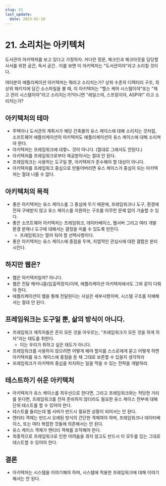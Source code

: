 ```yaml
---
slug: 21
last_update:
  date: 2023-02-18
---
```


# 21. 소리치는 아키텍처

도서관의 아키텍처를 보고 있다고 가정하자. 커다란 정문, 체크인과 체크아웃을 담당할 사서를 위한 공간, 독서 공간.. 이를 보면 이 아키텍처는 "도서관이야"라고 소리칠 것이다.

여러분의 애플리케이션 아키텍처는 뭐라고 소리치는가? 상위 수준의 디렉터리 구조, 최상위 패키지에 담긴 소스파일을 볼 때, 이 아키텍처는 "헬스 케어 시스템이야"또는 "재고 관리 시스템이야"라고 소리치는가?아니면 "레일스야, 스프링이야, ASP야!" 라고 소리치는가?

## **아키텍처의 테마**

- 주택이나 도서관의 계획서가 해당 건축물의 유스 케이스에 대해 소리치는 것처럼, 소프트웨어 애플리케이션의 아키텍처도 애플리케이션의 유스 케이스에 대해 소리쳐야 한다.
- 아키텍처는 프레임워크에 대핳ㄴ 것이 아니다. (절대로 그래서도 안된다.)
- 아키텍처를 프레임워크로부터 제공받아서는 절대 안 된다.
- 프레임워크는 사용하는 도구일 뿐, 아키텍처가 준수해야 할 대상이 아니다.
- 아키텍처를 프레임워크 중심으로 만들어버리면 유스 케이스가 중심이 되는 아키텍처는 절대 나올 수 없다.

## **아키텍처의 목적**

- 좋은 아키텍처는 유스 케이스를 그 중심에 두기 때문에, 프레임워크나 도구, 환경에 전혀 구애받지 않고 유스 케이스를 지원하는 구조를 아무런 문제 없이 기술할 수 있다.
- 좋은 소프트웨어 아키텍처는 프레임워크, 데이터베이스, 웹서버 그리고 여타 개발 환경 문제나 도구에 대해서는 결정을 미룰 수 있도록 만든다.
  - 프레임워크는 열어 둬야 할 선택사항이다.
- 좋은 아키텍처는 유스 케이스에 중점을 두며, 지엽적인 관심사에 대한 결합은 분리시킨다.

## **하지만 웹은?**

- 웹은 아키텍처일까? 아니다.
- 웹은 전달 메커니즘(입출력장치)이며, 애플리케이션 아키텍처에서도 그와 같이 다뤄야 한다.
- 애플리케이션이 웹을 통해 전달된다는 사실은 세부사항이며, 시스템 구조를 지배해서는 절대 안 된다.

## **프레임워크는 도구일 뿐, 삶의 방식이 아니다.**

- 프레임워크 제작자들은 흔히 모든 것을 아우르는, &quot;프레임워크가 모든 것을 하게 하자&quot;라는 태도를 취한다.
  - 이는 우리가 취하고 싶은 태도가 아니다.
- 프레임워크를 사용하지 않으려면 어떻게 해야 할지를 스스로에게 묻고 어떻게 하면 아키텍처를 유스 케이스에 중점을 둔 채 그대로 보존할 수 있을지 생각하라
- 프레임워크가 아키텍처 중심을 차지하는 일을 막을 수 있는 전략을 개발하라.

## **테스트하기 쉬운 아키텍처**

- 아키텍처가 유스 케이스를 최우선으로 한다면, 그리고 프레임워크와는 적당한 거리를 둔다면, 프레임워크를 전혀 준비하지 않더라도 필요한 유스 케이스 전부에 대해 단위 테스트를 할 수 있어야 한다.
- 테스트를 돌리는데 웹 서버가 반드시 필요한 상황이 되어서는 안 된다.
- 엔티티 객체는 반드시 오래된 방식의 간단한 객체여야 하며, 프레임워크나 데이터베이스, 또는 여타 복잡한 것들에 의존해서는 안 된다.
- 유스 케이스 객체가 엔티티 객체를 조작해야 한다.
- 최종적으로 프레임워크로 인한 어려움을 겪지 않고도 반드시 이 모두를 있는 그대로 테스트할 수 있어야 한다.

## **결론**

- 아키텍처는 시스템을 이야기해야 하며, 시스템에 적용한 프레임워크에 대해 이야기해서는 안 된다.
